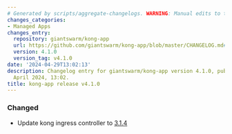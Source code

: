 ```yaml
---
# Generated by scripts/aggregate-changelogs. WARNING: Manual edits to this files will be overwritten.
changes_categories:
- Managed Apps
changes_entry:
  repository: giantswarm/kong-app
  url: https://github.com/giantswarm/kong-app/blob/master/CHANGELOG.md#410---2024-04-29
  version: 4.1.0
  version_tag: v4.1.0
date: '2024-04-29T13:02:13'
description: Changelog entry for giantswarm/kong-app version 4.1.0, published on 29
  April 2024, 13:02.
title: kong-app release v4.1.0
---
```


### Changed
- Update kong ingress controller to [3.1.4](https://github.com/Kong/kubernetes-ingress-controller/blob/v3.1.4/CHANGELOG.md#314)
